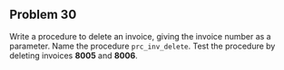 ## Problem 30
Write a procedure to delete an invoice, giving the invoice number as a parameter. Name the procedure `prc_inv_delete`. Test the procedure by deleting invoices **8005** and **8006**.